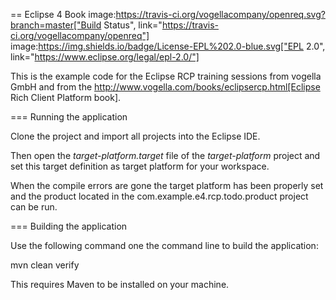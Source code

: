 == Eclipse 4 Book image:https://travis-ci.org/vogellacompany/openreq.svg?branch=master["Build Status", link="https://travis-ci.org/vogellacompany/openreq"] image:https://img.shields.io/badge/License-EPL%202.0-blue.svg["EPL 2.0", link="https://www.eclipse.org/legal/epl-2.0/"]

This is the example code for the Eclipse RCP training sessions from vogella GmbH and from the http://www.vogella.com/books/eclipsercp.html[Eclipse Rich Client Platform book].

=== Running the application

Clone the project and import all projects into the Eclipse IDE.

Then open the _target-platform.target_ file of the _target-platform_ project and 
set this target definition as target platform for your workspace.

When the compile errors are gone the target platform has been properly set and the product located
 in the com.example.e4.rcp.todo.product project can be run.


=== Building the application

Use the following command one the command line to build the application:

mvn clean verify

This requires Maven to be installed on your machine.


